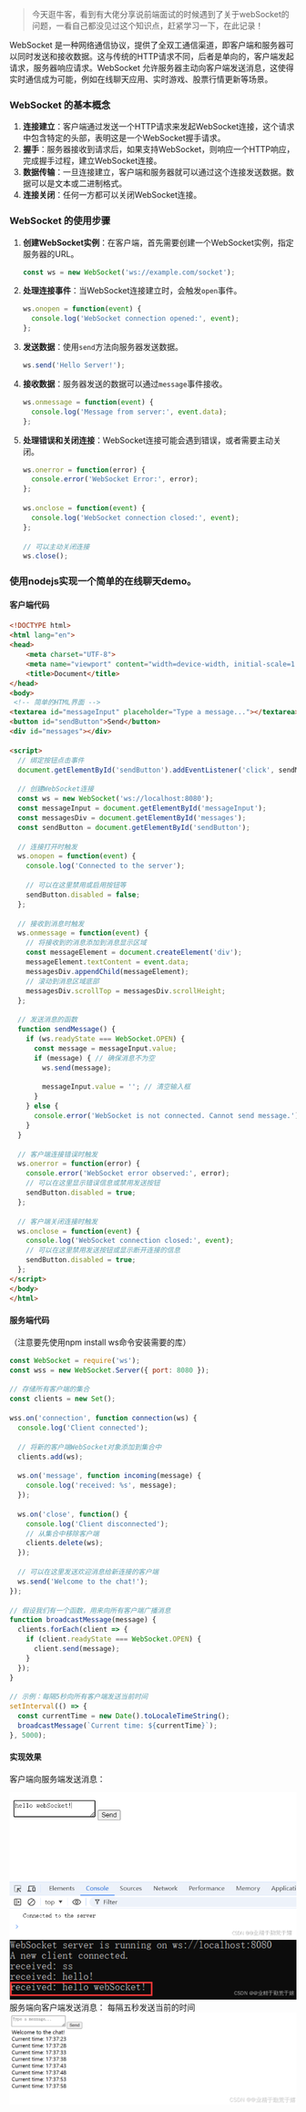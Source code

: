 >今天逛牛客，看到有大佬分享说前端面试的时候遇到了关于webSocket的问题，一看自己都没见过这个知识点，赶紧学习一下，在此记录！

WebSocket 是一种网络通信协议，提供了全双工通信渠道，即客户端和服务器可以同时发送和接收数据。这与传统的HTTP请求不同，后者是单向的，客户端发起请求，服务器响应请求。WebSocket 允许服务器主动向客户端发送消息，这使得实时通信成为可能，例如在线聊天应用、实时游戏、股票行情更新等场景。

### WebSocket 的基本概念

1. **连接建立**：客户端通过发送一个HTTP请求来发起WebSocket连接，这个请求中包含特定的头部，表明这是一个WebSocket握手请求。
2. **握手**：服务器接收到请求后，如果支持WebSocket，则响应一个HTTP响应，完成握手过程，建立WebSocket连接。
3. **数据传输**：一旦连接建立，客户端和服务器就可以通过这个连接发送数据。数据可以是文本或二进制格式。
4. **连接关闭**：任何一方都可以关闭WebSocket连接。

### WebSocket 的使用步骤

1. **创建WebSocket实例**：在客户端，首先需要创建一个WebSocket实例，指定服务器的URL。

    ```javascript
    const ws = new WebSocket('ws://example.com/socket');
    ```

2. **处理连接事件**：当WebSocket连接建立时，会触发`open`事件。

    ```javascript
    ws.onopen = function(event) {
      console.log('WebSocket connection opened:', event);
    };
    ```

3. **发送数据**：使用`send`方法向服务器发送数据。

    ```javascript
    ws.send('Hello Server!');
    ```

4. **接收数据**：服务器发送的数据可以通过`message`事件接收。

    ```javascript
    ws.onmessage = function(event) {
      console.log('Message from server:', event.data);
    };
    ```

5. **处理错误和关闭连接**：WebSocket连接可能会遇到错误，或者需要主动关闭。

    ```javascript
    ws.onerror = function(error) {
      console.error('WebSocket Error:', error);
    };
    
    ws.onclose = function(event) {
      console.log('WebSocket connection closed:', event);
    };
    
    // 可以主动关闭连接
    ws.close();
    ```
### 使用nodejs实现一个简单的在线聊天demo。
#### 客户端代码

```html
<!DOCTYPE html>
<html lang="en">
<head>
    <meta charset="UTF-8">
    <meta name="viewport" content="width=device-width, initial-scale=1.0">
    <title>Document</title>
</head>
<body>
 <!-- 简单的HTML界面 -->
<textarea id="messageInput" placeholder="Type a message..."></textarea>
<button id="sendButton">Send</button>
<div id="messages"></div>

<script>
  // 绑定按钮点击事件
  document.getElementById('sendButton').addEventListener('click', sendMessage);

  // 创建WebSocket连接
  const ws = new WebSocket('ws://localhost:8080');
  const messageInput = document.getElementById('messageInput');
  const messagesDiv = document.getElementById('messages');
  const sendButton = document.getElementById('sendButton');

  // 连接打开时触发
  ws.onopen = function(event) {
    console.log('Connected to the server');

    // 可以在这里禁用或启用按钮等
    sendButton.disabled = false;
  };

  // 接收到消息时触发
  ws.onmessage = function(event) {
    // 将接收到的消息添加到消息显示区域
    const messageElement = document.createElement('div');
    messageElement.textContent = event.data;
    messagesDiv.appendChild(messageElement);
    // 滚动到消息区域底部
    messagesDiv.scrollTop = messagesDiv.scrollHeight;
  };

  // 发送消息的函数
  function sendMessage() {
    if (ws.readyState === WebSocket.OPEN) {
      const message = messageInput.value;
      if (message) { // 确保消息不为空
        ws.send(message);
        
        messageInput.value = ''; // 清空输入框
      }
    } else {
      console.error('WebSocket is not connected. Cannot send message.');
    }
  }

  // 客户端连接错误时触发
  ws.onerror = function(error) {
    console.error('WebSocket error observed:', error);
    // 可以在这里显示错误信息或禁用发送按钮
    sendButton.disabled = true;
  };

  // 客户端关闭连接时触发
  ws.onclose = function(event) {
    console.log('WebSocket connection closed:', event);
    // 可以在这里禁用发送按钮或显示断开连接的信息
    sendButton.disabled = true;
  };
</script>
</body>
</html>
```

#### 服务端代码
（注意要先使用npm install ws命令安装需要的库）
```javascript
const WebSocket = require('ws');
const wss = new WebSocket.Server({ port: 8080 });

// 存储所有客户端的集合
const clients = new Set();

wss.on('connection', function connection(ws) {
  console.log('Client connected');

  // 将新的客户端WebSocket对象添加到集合中
  clients.add(ws);

  ws.on('message', function incoming(message) {
    console.log('received: %s', message);
  });

  ws.on('close', function() {
    console.log('Client disconnected');
    // 从集合中移除客户端
    clients.delete(ws);
  });

  // 可以在这里发送欢迎消息给新连接的客户端
  ws.send('Welcome to the chat!');
});

// 假设我们有一个函数，用来向所有客户端广播消息
function broadcastMessage(message) {
  clients.forEach(client => {
    if (client.readyState === WebSocket.OPEN) {
      client.send(message);
    }
  });
}

// 示例：每隔5秒向所有客户端发送当前时间
setInterval(() => {
  const currentTime = new Date().toLocaleTimeString();
  broadcastMessage(`Current time: ${currentTime}`);
}, 5000);
```
#### 实现效果
客户端向服务端发送消息：

![在这里插入图片描述](https://raw.githubusercontent.com/Elmo2022/pictureBed/master/img/202407202002738.png)
![在这里插入图片描述](https://raw.githubusercontent.com/Elmo2022/pictureBed/master/img/202407202003050.png)
服务端向客户端发送消息：
每隔五秒发送当前的时间
![在这里插入图片描述](https://raw.githubusercontent.com/Elmo2022/pictureBed/master/img/202407202002814.png)
